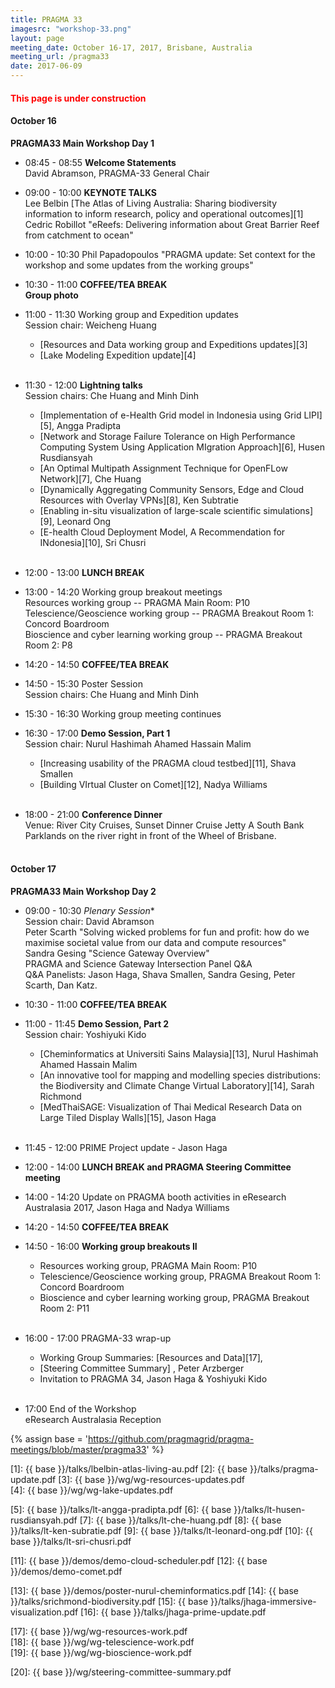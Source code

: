 ```yaml
---
title: PRAGMA 33
imagesrc: "workshop-33.png"
layout: page
meeting_date: October 16-17, 2017, Brisbane, Australia
meeting_url: /pragma33
date: 2017-06-09
---
```


#### <font color="red">This page is under construction</font>

#### <span class="strongword">October 16 </span>

**PRAGMA33 Main Workshop Day 1**

* <span class="strongword">08:45 - 08:55</span> **Welcome  Statements** <br>
  David Abramson, PRAGMA-33 General Chair<br>

* <span class="strongword">09:00 - 10:00</span> **KEYNOTE TALKS**<br>
  Lee Belbin  [The Atlas of Living Australia: Sharing biodiversity information
  to inform research, policy and operational outcomes][1] <br>
  Cedric Robillot "eReefs: Delivering information about Great Barrier Reef
  from catchment to ocean" <br>

* <span class="strongword">10:00 - 10:30</span> 
  Phil Papadopoulos "PRAGMA update: Set context for the workshop and some
  updates from the working groups" <!--[2]--> <br>

* <span class="strongword">10:30 - 11:00</span> **COFFEE/TEA BREAK<br>Group photo**

* <span class="strongword">11:00 - 11:30</span> Working group and Expedition updates<br>
  Session chair: Weicheng Huang
  * [Resources and Data working group and Expeditions updates][3]
  * [Lake Modeling Expedition update][4] 
<br><br>

* <span class="strongword">11:30 - 12:00</span> **Lightning talks**<br>
  Session chairs: Che Huang and Minh Dinh
  * [Implementation of e-Health Grid model in Indonesia using Grid LIPI][5], Angga Pradipta
  * [Network and Storage Failure Tolerance on High Performance Computing System Using
    Application MIgration Approach][6], Husen Rusdiansyah
  * [An Optimal Multipath Assignment Technique for OpenFLow Network][7], Che Huang
  * [Dynamically Aggregating Community Sensors, Edge and Cloud Resources with Overlay VPNs][8], Ken Subtratie
  * [Enabling in-situ visualization of large-scale scientific simulations][9], Leonard Ong
  * [E-health Cloud Deployment Model, A Recommendation for INdonesia][10], Sri Chusri
<br><br>

* <span class="strongword">12:00 - 13:00</span> **LUNCH BREAK**

* <span class="strongword">13:00 - 14:20</span> Working group breakout meetings<br>
  Resources working group -- PRAGMA Main Room: P10  <br>
  Telescience/Geoscience working group -- PRAGMA Breakout Room 1: Concord Boardroom <br>
  Bioscience and cyber learning working group -- PRAGMA Breakout Room 2: P8 <br>

* <span class="strongword">14:20 - 14:50</span> **COFFEE/TEA BREAK**

* <span class="strongword">14:50 - 15:30</span> Poster Session<br>
  Session chairs: Che Huang and Minh Dinh

* <span class="strongword">15:30 - 16:30</span> Working group meeting continues<br>

* <span class="strongword">16:30 - 17:00</span> **Demo Session, Part 1**<br>
  Session chair: Nurul Hashimah Ahamed Hassain Malim
  * [Increasing usability of the PRAGMA cloud testbed][11], Shava Smallen
  * [Building VIrtual Cluster on Comet][12], Nadya Williams
<br><br>

* <span class="strongword">18:00 - 21:00</span> **Conference Dinner**<br>
  Venue: River City Cruises, Sunset Dinner Cruise Jetty A South Bank Parklands 
  on the river right in front of the Wheel of Brisbane.
<br><br>

#### <span class="strongword">October 17</span>

**PRAGMA33 Main Workshop Day 2**

* <span class="strongword">09:00 - 10:30</span> *Plenary Session**<br>
  Session chair: David Abramson <br>
  Peter Scarth "Solving wicked problems for fun and profit: how do we maximise societal value from our data and compute resources"<br>
  Sandra Gesing "Science Gateway Overview"<br>
  PRAGMA and Science Gateway Intersection Panel Q&A <br>
  Q&A Panelists: Jason Haga, Shava Smallen, Sandra Gesing, Peter Scarth, Dan Katz.

* <span class="strongword">10:30 - 11:00</span> **COFFEE/TEA BREAK**

* <span class="strongword">11:00 - 11:45</span> **Demo Session, Part 2**<br>
  Session chair: Yoshiyuki Kido
  * [Cheminformatics at Universiti Sains Malaysia][13], Nurul Hashimah Ahamed Hassain Malim
  * [An innovative tool for mapping and modelling species distributions: the Biodiversity and Climate Change Virtual Laboratory][14], 
    Sarah Richmond
  * [MedThaiSAGE: Visualization of Thai Medical Research Data on Large Tiled Display Walls][15], Jason Haga
<br><br>

* <span class="strongword">11:45 - 12:00</span> PRIME Project update - Jason Haga <!--[16]-->

* <span class="strongword">12:00 - 14:00</span> **LUNCH BREAK and PRAGMA Steering Committee meeting**

* <span class="strongword">14:00 - 14:20</span> Update on PRAGMA booth activities in eResearch Australasia 2017, Jason Haga and Nadya Williams

* <span class="strongword">14:20 - 14:50</span> **COFFEE/TEA BREAK**

* <span class="strongword">14:50 - 16:00</span> **Working group breakouts II** <br>
  * Resources working group, PRAGMA Main Room: P10 
  * Telescience/Geoscience working group, PRAGMA Breakout Room 1: Concord Boardroom 
  * Bioscience and cyber learning working group, PRAGMA Breakout Room 2: P11
<br><br>

* <span class="strongword">16:00 - 17:00</span> PRAGMA-33 wrap-up <br>
  * Working Group Summaries: [Resources and Data][17], <!-- [Telescience/Geoscience][18], [Bioscience][19] -->
  * [Steering Committee Summary] <!--[20-->, Peter Arzberger 
  * Invitation to PRAGMA 34,  Jason Haga & Yoshiyuki Kido
<br><br>

* <span class="strongword">17:00</span> End of the Workshop<br>
  eResearch Australasia Reception

{% assign base = 'https://github.com/pragmagrid/pragma-meetings/blob/master/pragma33' %}

[1]: {{ base }}/talks/lbelbin-atlas-living-au.pdf
[2]: {{ base }}/talks/pragma-update.pdf
[3]: {{ base }}/wg/wg-resources-updates.pdf    
[4]: {{ base }}/wg/wg-lake-updates.pdf    

[5]: {{ base }}/talks/lt-angga-pradipta.pdf
[6]: {{ base }}/talks/lt-husen-rusdiansyah.pdf
[7]: {{ base }}/talks/lt-che-huang.pdf
[8]: {{ base }}/talks/lt-ken-subratie.pdf
[9]: {{ base }}/talks/lt-leonard-ong.pdf
[10]: {{ base }}/talks/lt-sri-chusri.pdf

[11]: {{ base }}/demos/demo-cloud-scheduler.pdf
[12]: {{ base }}/demos/demo-comet.pdf

[13]: {{ base }}/demos/poster-nurul-cheminformatics.pdf
[14]: {{ base }}/talks/srichmond-biodiversity.pdf
[15]: {{ base }}/talks/jhaga-immersive-visualization.pdf
[16]: {{ base }}/talks/jhaga-prime-update.pdf

[17]: {{ base }}/wg/wg-resources-work.pdf    
[18]: {{ base }}/wg/wg-telescience-work.pdf    
[19]: {{ base }}/wg/wg-bioscience-work.pdf    

[20]: {{ base }}/wg/steering-committee-summary.pdf    
